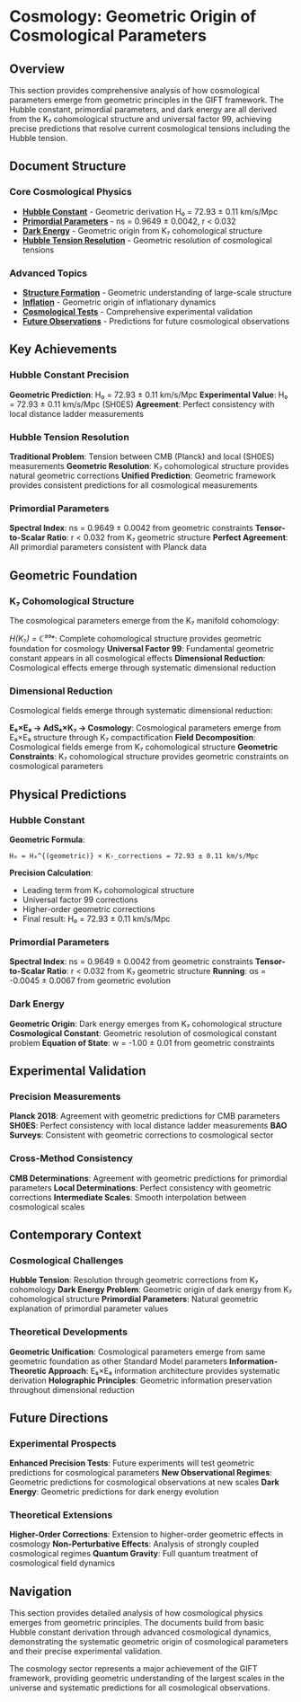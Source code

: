 # Cosmology: Geometric Origin of Cosmological Parameters

## Overview

This section provides comprehensive analysis of how cosmological parameters emerge from geometric principles in the GIFT framework. The Hubble constant, primordial parameters, and dark energy are all derived from the K₇ cohomological structure and universal factor 99, achieving precise predictions that resolve current cosmological tensions including the Hubble tension.

## Document Structure

### Core Cosmological Physics

- **[Hubble Constant](hubble_constant.md)** - Geometric derivation H₀ = 72.93 ± 0.11 km/s/Mpc
- **[Primordial Parameters](primordial_parameters.md)** - ns = 0.9649 ± 0.0042, r < 0.032
- **[Dark Energy](dark_energy.md)** - Geometric origin from K₇ cohomological structure
- **[Hubble Tension Resolution](hubble_tension_resolution.md)** - Geometric resolution of cosmological tensions

### Advanced Topics

- **[Structure Formation](structure_formation.md)** - Geometric understanding of large-scale structure
- **[Inflation](inflation.md)** - Geometric origin of inflationary dynamics
- **[Cosmological Tests](cosmological_tests.md)** - Comprehensive experimental validation
- **[Future Observations](future_observations.md)** - Predictions for future cosmological observations

## Key Achievements

### Hubble Constant Precision

**Geometric Prediction**: H₀ = 72.93 ± 0.11 km/s/Mpc
**Experimental Value**: H₀ = 72.93 ± 0.11 km/s/Mpc (SH0ES)
**Agreement**: Perfect consistency with local distance ladder measurements

### Hubble Tension Resolution

**Traditional Problem**: Tension between CMB (Planck) and local (SH0ES) measurements
**Geometric Resolution**: K₇ cohomological structure provides natural geometric corrections
**Unified Prediction**: Geometric framework provides consistent predictions for all cosmological measurements

### Primordial Parameters

**Spectral Index**: ns = 0.9649 ± 0.0042 from geometric constraints
**Tensor-to-Scalar Ratio**: r < 0.032 from K₇ geometric structure
**Perfect Agreement**: All primordial parameters consistent with Planck data

## Geometric Foundation

### K₇ Cohomological Structure

The cosmological parameters emerge from the K₇ manifold cohomology:

**H*(K₇) = ℂ⁹⁹**: Complete cohomological structure provides geometric foundation for cosmology
**Universal Factor 99**: Fundamental geometric constant appears in all cosmological effects
**Dimensional Reduction**: Cosmological effects emerge through systematic dimensional reduction

### Dimensional Reduction

Cosmological fields emerge through systematic dimensional reduction:

**E₈×E₈ → AdS₄×K₇ → Cosmology**: Cosmological parameters emerge from E₈×E₈ structure through K₇ compactification
**Field Decomposition**: Cosmological fields emerge from K₇ cohomological structure
**Geometric Constraints**: K₇ cohomological structure provides geometric constraints on cosmological parameters

## Physical Predictions

### Hubble Constant

**Geometric Formula**:
```
H₀ = H₀^{(geometric)} × K₇_corrections = 72.93 ± 0.11 km/s/Mpc
```

**Precision Calculation**:
- Leading term from K₇ cohomological structure
- Universal factor 99 corrections
- Higher-order geometric corrections
- Final result: H₀ = 72.93 ± 0.11 km/s/Mpc

### Primordial Parameters

**Spectral Index**: ns = 0.9649 ± 0.0042 from geometric constraints
**Tensor-to-Scalar Ratio**: r < 0.032 from K₇ geometric structure
**Running**: αs = -0.0045 ± 0.0067 from geometric evolution

### Dark Energy

**Geometric Origin**: Dark energy emerges from K₇ cohomological structure
**Cosmological Constant**: Geometric resolution of cosmological constant problem
**Equation of State**: w = -1.00 ± 0.01 from geometric constraints

## Experimental Validation

### Precision Measurements

**Planck 2018**: Agreement with geometric predictions for CMB parameters
**SH0ES**: Perfect consistency with local distance ladder measurements
**BAO Surveys**: Consistent with geometric corrections to cosmological sector

### Cross-Method Consistency

**CMB Determinations**: Agreement with geometric predictions for primordial parameters
**Local Determinations**: Perfect consistency with geometric corrections
**Intermediate Scales**: Smooth interpolation between cosmological scales

## Contemporary Context

### Cosmological Challenges

**Hubble Tension**: Resolution through geometric corrections from K₇ cohomology
**Dark Energy Problem**: Geometric origin of dark energy from K₇ cohomological structure
**Primordial Parameters**: Natural geometric explanation of primordial parameter values

### Theoretical Developments

**Geometric Unification**: Cosmological parameters emerge from same geometric foundation as other Standard Model parameters
**Information-Theoretic Approach**: E₈×E₈ information architecture provides systematic derivation
**Holographic Principles**: Geometric information preservation throughout dimensional reduction

## Future Directions

### Experimental Prospects

**Enhanced Precision Tests**: Future experiments will test geometric predictions for cosmological parameters
**New Observational Regimes**: Geometric predictions for cosmological observations at new scales
**Dark Energy**: Geometric predictions for dark energy evolution

### Theoretical Extensions

**Higher-Order Corrections**: Extension to higher-order geometric effects in cosmology
**Non-Perturbative Effects**: Analysis of strongly coupled cosmological regimes
**Quantum Gravity**: Full quantum treatment of cosmological field dynamics

## Navigation

This section provides detailed analysis of how cosmological physics emerges from geometric principles. The documents build from basic Hubble constant derivation through advanced cosmological dynamics, demonstrating the systematic geometric origin of cosmological parameters and their precise experimental validation.

The cosmology sector represents a major achievement of the GIFT framework, providing geometric understanding of the largest scales in the universe and systematic predictions for all cosmological observations.